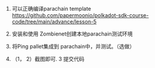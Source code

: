 1. 可以正确编译parachain template
https://github.com/papermoonio/polkadot-sdk-course-code/tree/main/advance/lesson-5

2. 安装和使用 Zombienet创建本地parachain测试环境

3. 将Ping pallet集成到 parachain中，并测试。（选做）

4. （1， 2）截图即可. 3 提交代码